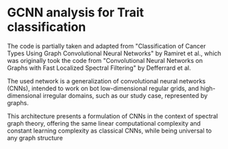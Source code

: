 # GCNN analysis for Trait classification 

The code is partially taken and adapted from "Classification of Cancer Types Using Graph Convolutional Neural Networks" by Ramiret et al., which was originally took the code from "Convolutional Neural Networks on Graphs with Fast Localized Spectral Filtering" by Defferrard et al.

The used network is a generalization of convolutional neural networks
(CNNs), intended to work on bot low-dimensional regular grids, and high-dimensional irregular domains, such as our study case, represented by graphs.

This architecture presents a formulation of CNNs in the context of spectral graph theory, offering the same linear computational complexity and constant learning complexity as classical CNNs, while being universal to any graph structure

